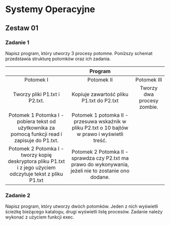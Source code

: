 # Systemy Operacyjne

## Zestaw 01

### Zadanie 1

Napisz program, który utworzy 3 procesy potomne. Poniższy schemat przedstawia strukturę potomków oraz ich zadania.

|                               |                Program                   |                            |
| :---------------------------: | :--------------------------------------: | :------------------------: |
|           Potomek I           |               Potomek II                 |         Potomek III        |
| Tworzy pliki P1.txt i P2.txt. | Kopiuje zawartość pliku P1.txt do P2.txt | Tworzy dwa procesy zombie. |
| Potomek 1 Potomka I - pobiera tekst od użytkownika za pomocą funkcji read i zapisuje do P1.txt. | Potomek 1 potomka II - przesuwa wskaźnik w pliku P2.txt o 10 bajtów w prawo i wyświetli treść. |  |
|  Potomek 2 Potomka I - tworzy kopię deskryptora pliku P1.txt i z jego użyciem odczytuje tekst z pliku P1.txt | Potomek 2 Potomka II - sprawdza czy P2.txt ma prawo do wykonywania, jeżeli nie to zostanie ono dodane. |  |

### Zadanie 2

Napisz program, który utworzy dwóch potomków. Jeden z nich wyświetli ścieżkę bieżącego katalogu, drugi wyświetli listę procesów. Zadanie należy wykonać z użyciem funkcji exec.
